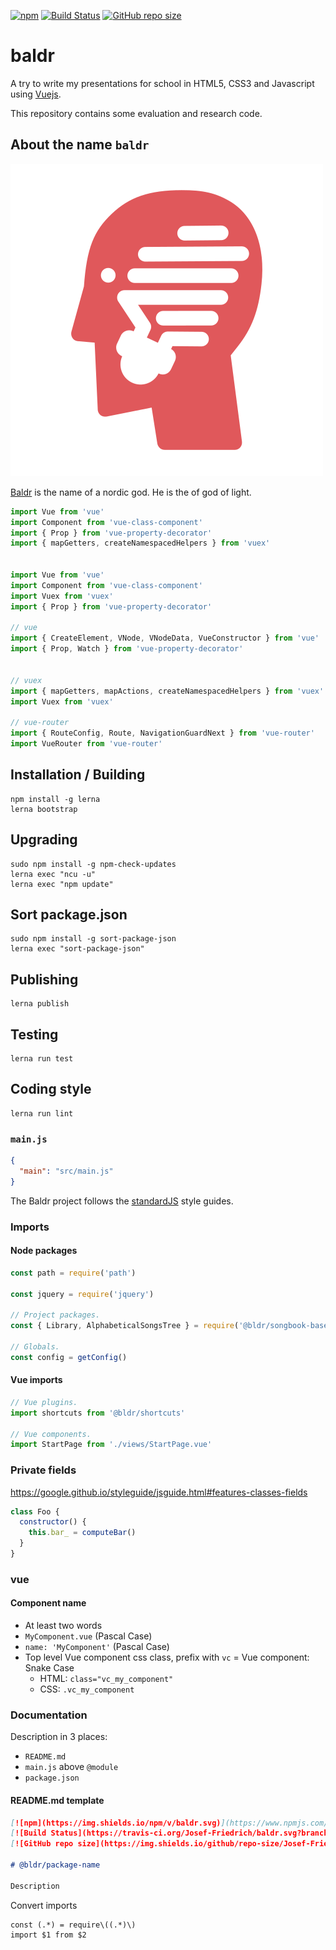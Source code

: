 [![npm](https://img.shields.io/npm/v/baldr.svg)](https://www.npmjs.com/package/baldr)
[![Build Status](https://travis-ci.org/Josef-Friedrich/baldr.svg?branch=master)](https://travis-ci.org/Josef-Friedrich/baldr)
[![GitHub repo size](https://img.shields.io/github/repo-size/Josef-Friedrich/baldr.svg)](https://github.com/Josef-Friedrich/baldr)

# baldr

A try to write my presentations for school in HTML5, CSS3 and
Javascript using [Vuejs](https://vuejs.org/).

This repository contains some evaluation and research code.

## About the name `baldr`

![](https://raw.githubusercontent.com/Josef-Friedrich/baldr/master/logo.png)

[Baldr](https://en.wikipedia.org/wiki/Baldr) is the name of a nordic
god. He is the of god of light.

```js
import Vue from 'vue'
import Component from 'vue-class-component'
import { Prop } from 'vue-property-decorator'
import { mapGetters, createNamespacedHelpers } from 'vuex'


import Vue from 'vue'
import Component from 'vue-class-component'
import Vuex from 'vuex'
import { Prop } from 'vue-property-decorator'

// vue
import { CreateElement, VNode, VNodeData, VueConstructor } from 'vue'
import { Prop, Watch } from 'vue-property-decorator'


// vuex
import { mapGetters, mapActions, createNamespacedHelpers } from 'vuex'
import Vuex from 'vuex'

// vue-router
import { RouteConfig, Route, NavigationGuardNext } from 'vue-router'
import VueRouter from 'vue-router'
```

## Installation / Building

```
npm install -g lerna
lerna bootstrap
```

## Upgrading

```
sudo npm install -g npm-check-updates
lerna exec "ncu -u"
lerna exec "npm update"
```

## Sort package.json

```
sudo npm install -g sort-package-json
lerna exec "sort-package-json"
```

## Publishing

```
lerna publish
```

## Testing

```
lerna run test
```

## Coding style

```
lerna run lint
```

### `main.js`

```json
{
  "main": "src/main.js"
}
```

The Baldr project follows the [standardJS](https://standardjs.com/) style guides.

### Imports

#### Node packages

```js
const path = require('path')

const jquery = require('jquery')

// Project packages.
const { Library, AlphabeticalSongsTree } = require('@bldr/songbook-base')

// Globals.
const config = getConfig()
```

#### Vue imports

```js
// Vue plugins.
import shortcuts from '@bldr/shortcuts'

// Vue components.
import StartPage from './views/StartPage.vue'
```

### Private fields

https://google.github.io/styleguide/jsguide.html#features-classes-fields

```js
class Foo {
  constructor() {
    this.bar_ = computeBar()
  }
}
```

### vue

#### Component name

* At least two words
* `MyComponent.vue` (Pascal Case)
* `name: 'MyComponent'` (Pascal Case)
* Top level Vue component css class, prefix with `vc` = Vue component: Snake Case
  * HTML: `class="vc_my_component"`
  * CSS: `.vc_my_component`

### Documentation

Description in 3 places:

* `README.md`
* `main.js` above `@module`
* `package.json`

#### README.md template

```md
[![npm](https://img.shields.io/npm/v/baldr.svg)](https://www.npmjs.com/package/baldr)
[![Build Status](https://travis-ci.org/Josef-Friedrich/baldr.svg?branch=master)](https://travis-ci.org/Josef-Friedrich/baldr)
[![GitHub repo size](https://img.shields.io/github/repo-size/Josef-Friedrich/baldr.svg)](https://github.com/Josef-Friedrich/baldr)

# @bldr/package-name

Description

```

Convert imports

```
const (.*) = require\((.*)\)
import $1 from $2
```
